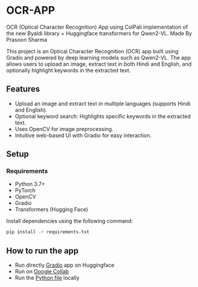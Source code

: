 # OCR-APP
OCR (Optical Character Recognition) App using ColPali implementation of the new Byaldi library + Huggingface transformers for Qwen2-VL.
Made By Prasoon Sharma

This project is an Optical Character Recognition (OCR) app built using Gradio and powered by deep learning models such as Qwen2-VL. The app allows users to upload an image, extract text in both Hindi and English, and optionally highlight keywords in the extracted text.

## Features
- Upload an image and extract text in multiple languages (supports Hindi and English).
- Optional keyword search: Highlights specific keywords in the extracted text.
- Uses OpenCV for image preprocessing.
- Intuitive web-based UI with Gradio for easy interaction.
## Setup
### Requirements
- Python 3.7+
- PyTorch
- OpenCV
- Gradio
- Transformers (Hugging Face)


Install dependencies using the following command:

```bash
pip install -r requirements.txt
```
## How to run the app
- Run directly [Gradio]([https://gradio.app/docs](https://huggingface.co/spaces/profchaos/OCR-APP)) app on Huggingface
- Run on [Google Collab](https://colab.research.google.com/drive/1lNLVl8FzVRrSv4dMd9vXqnz8SYtKoebf?usp=sharing)
- Run the [Python file](OCR_App.py) locally


